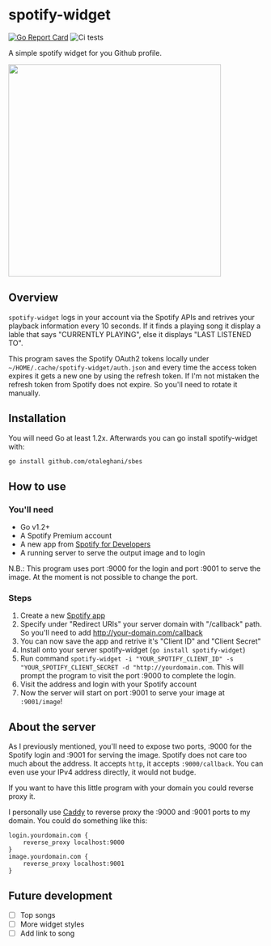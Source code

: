 # spotify-widget
[![Go Report Card](https://goreportcard.com/badge/github.com/otaleghani/spotify-widget)](https://goreportcard.com/report/github.com/otaleghani/spotify-widget)
![Ci tests](https://github.com/otaleghani/spotify-widget/actions/workflows/tests.yml/badge.svg)

A simple spotify widget for you Github profile.

<img src="https://spotify_image.talesign.com/image?some=thing" width="420">

## Overview

`spotify-widget` logs in your account via the Spotify APIs and retrives your playback information every 10 seconds. If it finds a playing song it display a lable that says "CURRENTLY PLAYING", else it displays "LAST LISTENED TO".

This program saves the Spotify OAuth2 tokens locally under `~/HOME/.cache/spotify-widget/auth.json` and every time the access token expires it gets a new one by using the refresh token. If I'm not mistaken the refresh token from Spotify does not expire. So you'll need to rotate it manually.

## Installation

You will need Go at least 1.2x. Afterwards you can go install spotify-widget with:

``` bash
go install github.com/otaleghani/sbes
```

## How to use

### You'll need

- Go v1.2+
- A Spotify Premium account
- A new app from [Spotify for Developers](https://developer.spotify.com/)
- A running server to serve the output image and to login

N.B.: This program uses port :9000 for the login and port :9001 to serve the image. At the moment is not possible to change the port.

### Steps

1. Create a new [Spotify app](https://developer.spotify.com/dashboard)
2. Specify under "Redirect URIs" your server domain with "/callback" path. So you'll need to add http://your-domain.com/callback
3. You can now save the app and retrive it's "Client ID" and "Client Secret"
4. Install onto your server spotify-widget (`go install spotify-widget`)
5. Run command `spotify-widget -i "YOUR_SPOTIFY_CLIENT_ID" -s "YOUR_SPOTIFY_CLIENT_SECRET -d "http://yourdomain.com`. This will prompt the program to visit the port :9000 to complete the login.
6. Visit the address and login with your Spotify account
7. Now the server will start on port :9001 to serve your image at `:9001/image`!

## About the server

As I previously mentioned, you'll need to expose two ports, :9000 for the Spotify login and :9001 for serving the image. Spotify does not care too much about the address. It accepts `http`, it accepts `:9000/callback`. You can even use your IPv4 address directly, it would not budge. 

If you want to have this little program with your domain you could reverse proxy it.

I personally use [Caddy](https://caddyserver.com/) to reverse proxy the :9000 and :9001 ports to my domain. You could do something like this:

``` Caddyfile
login.yourdomain.com {
    reverse_proxy localhost:9000
}
image.yourdomain.com {
    reverse_proxy localhost:9001
}
```

## Future development

- [ ] Top songs
- [ ] More widget styles
- [ ] Add link to song
